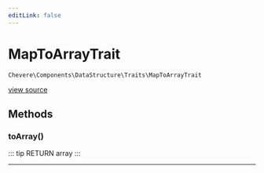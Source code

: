 ```yaml
---
editLink: false
---
```


# MapToArrayTrait

`Chevere\Components\DataStructure\Traits\MapToArrayTrait`

[view source](https://github.com/chevere/chevere/blob/master/DataStructure/Traits/MapToArrayTrait.php)

## Methods

### toArray()

::: tip RETURN
array
:::

---
